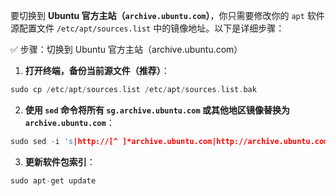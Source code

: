 要切换到 **Ubuntu 官方主站（`archive.ubuntu.com`）**，你只需要修改你的 `apt` 软件源配置文件 `/etc/apt/sources.list` 中的镜像地址。以下是详细步骤：

 ✅ 步骤：切换到 Ubuntu 官方主站（archive.ubuntu.com）
1. **打开终端，备份当前源文件（推荐）**：
```cpp
sudo cp /etc/apt/sources.list /etc/apt/sources.list.bak
```
2. **使用 `sed` 命令将所有 `sg.archive.ubuntu.com` 或其他地区镜像替换为 `archive.ubuntu.com`**：
```cpp
sudo sed -i 's|http://[^ ]*archive.ubuntu.com|http://archive.ubuntu.com|g' /etc/apt/sources.list
```
3. **更新软件包索引**：
```cpp
sudo apt-get update
```